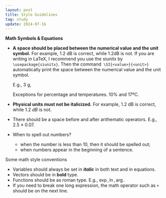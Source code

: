 ```yaml
---
layout: post
title: Style Guidelines
tag: study
update: 2024-07-16
---
```




**Math Symbols & Equations**

- **A space should be placed between the numerical value and the unit symbol.** For example, 1.2 dB is correct, while 1.2dB is not. If you are writing in LaTeX, I recommend you use the siunitx by `\usepackage{siunitx}`. Then the command` \SI{<value>}{<unit>}` automatically print the space between the numerical value and the unit symbol. 

  E.g., 3 g, 

  Exceptions for percentage and temperatures. 10% and 17ºC.

- **Physical units must not be italicized.** For example, 1.2 dB is correct, while 1.2 *dB* is not.

- There should be a space before and after arithematic operators. E.g., 2.5 ± 0.07. 

- When to spell out numbers?

  - when the number is less than 10, then it should be spelled out;
  - when numbers appear in the beginning of a sentence.



Some math style conventions

- Variables should always be set in ***italic*** in both text and in equations.
- Vectors should be in **bold** type.
- Functions should be as roman type. E.g., $\exp, \ln, \arg$.
- If you need to break one long expression, the math operator such as `+` should be on the next line.
